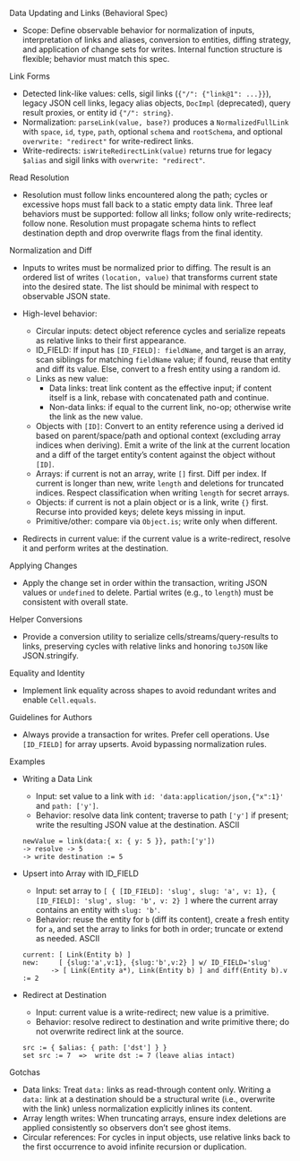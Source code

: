 Data Updating and Links (Behavioral Spec)

- Scope: Define observable behavior for normalization of inputs, interpretation
  of links and aliases, conversion to entities, diffing strategy, and
  application of change sets for writes. Internal function structure is
  flexible; behavior must match this spec.

Link Forms

- Detected link-like values: cells, sigil links (`{"/": {"link@1": ...}}`),
  legacy JSON cell links, legacy alias objects, `DocImpl` (deprecated), query
  result proxies, or entity id `{"/": string}`.
- Normalization: `parseLink(value, base?)` produces a `NormalizedFullLink` with
  `space`, `id`, `type`, `path`, optional `schema` and `rootSchema`, and
  optional `overwrite: "redirect"` for write-redirect links.
- Write-redirects: `isWriteRedirectLink(value)` returns true for legacy `$alias`
  and sigil links with `overwrite: "redirect"`.

Read Resolution

- Resolution must follow links encountered along the path; cycles or excessive
  hops must fall back to a static empty data link. Three leaf behaviors must be
  supported: follow all links; follow only write-redirects; follow none.
  Resolution must propagate schema hints to reflect destination depth and drop
  overwrite flags from the final identity.

Normalization and Diff

- Inputs to writes must be normalized prior to diffing. The result is an ordered
  list of writes `(location, value)` that transforms current state into the
  desired state. The list should be minimal with respect to observable JSON
  state.

- High-level behavior:
  - Circular inputs: detect object reference cycles and serialize repeats as
    relative links to their first appearance.
  - ID_FIELD: If input has `[ID_FIELD]: fieldName`, and target is an array, scan
    siblings for matching `fieldName` value; if found, reuse that entity and
    diff its value. Else, convert to a fresh entity using a random id.
  - Links as new value:
    - Data links: treat link content as the effective input; if content itself
      is a link, rebase with concatenated path and continue.
    - Non-data links: if equal to the current link, no-op; otherwise write the
      link as the new value.
  - Objects with `[ID]`: Convert to an entity reference using a derived id based
    on parent/space/path and optional context (excluding array indices when
    deriving). Emit a write of the link at the current location and a diff of
    the target entity’s content against the object without `[ID]`.
  - Arrays: if current is not an array, write `[]` first. Diff per index. If
    current is longer than new, write `length` and deletions for truncated
    indices. Respect classification when writing `length` for secret arrays.
  - Objects: if current is not a plain object or is a link, write `{}` first.
    Recurse into provided keys; delete keys missing in input.
  - Primitive/other: compare via `Object.is`; write only when different.

- Redirects in current value: if the current value is a write-redirect, resolve
  it and perform writes at the destination.

Applying Changes

- Apply the change set in order within the transaction, writing JSON values or
  `undefined` to delete. Partial writes (e.g., to `length`) must be consistent
  with overall state.

Helper Conversions

- Provide a conversion utility to serialize cells/streams/query-results to
  links, preserving cycles with relative links and honoring `toJSON` like
  JSON.stringify.

Equality and Identity

- Implement link equality across shapes to avoid redundant writes and enable
  `Cell.equals`.

Guidelines for Authors

- Always provide a transaction for writes. Prefer cell operations. Use
  `[ID_FIELD]` for array upserts. Avoid bypassing normalization rules.

Examples

- Writing a Data Link
  - Input: set value to a link with `id: 'data:application/json,{"x":1}'` and
    `path: ['y']`.
  - Behavior: resolve data link content; traverse to path `['y']` if present;
    write the resulting JSON value at the destination. ASCII
  ```
  newValue = link(data:{ x: { y: 5 }}, path:['y'])
  -> resolve -> 5
  -> write destination := 5
  ```

- Upsert into Array with ID_FIELD
  - Input: set array to
    `[ { [ID_FIELD]: 'slug', slug: 'a', v: 1}, { [ID_FIELD]: 'slug', slug: 'b', v: 2} ]`
    where the current array contains an entity with `slug: 'b'`.
  - Behavior: reuse the entity for `b` (diff its content), create a fresh entity
    for `a`, and set the array to links for both in order; truncate or extend as
    needed. ASCII
  ```
  current: [ Link(Entity b) ]
  new:     [ {slug:'a',v:1}, {slug:'b',v:2} ] w/ ID_FIELD='slug'
         -> [ Link(Entity a*), Link(Entity b) ] and diff(Entity b).v := 2
  ```

- Redirect at Destination
  - Input: current value is a write-redirect; new value is a primitive.
  - Behavior: resolve redirect to destination and write primitive there; do not
    overwrite redirect link at the source.
  ```
  src := { $alias: { path: ['dst'] } }
  set src := 7  =>  write dst := 7 (leave alias intact)
  ```

Gotchas

- Data links: Treat `data:` links as read-through content only. Writing a
  `data:` link at a destination should be a structural write (i.e., overwrite
  with the link) unless normalization explicitly inlines its content.
- Array length writes: When truncating arrays, ensure index deletions are
  applied consistently so observers don’t see ghost items.
- Circular references: For cycles in input objects, use relative links back to
  the first occurrence to avoid infinite recursion or duplication.
